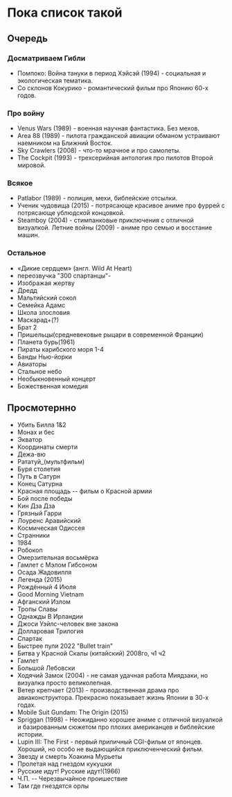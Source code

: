 # Пока список такой

## Очередь

### Досматриваем Гибли

- Помпоко: Война тануки в период Хэйсэй (1994) - социальная и экологическая тематика.
- Со склонов Кокурико - романтический фильм про Японию 60-х годов. 

### Про войну

- Venus Wars (1989) - военная научная фантастика. Без мехов.
- Area 88 (1989) - пилота гражданской авиации обманом устраивают наемником на Ближний Восток.
- Sky Crawlers (2008) - что-то мрачное и про самолеты.
- The Cockpit (1993) - трехсерийная антология про пилотов Второй мировой.

### Всякое

- Patlabor (1989) - полиция, мехи, библейские отсылки.
- Ученик чудовища (2015) - потрясающе красивое аниме про фуррей с потрясающе ублюдской концовкой.
- Steamboy (2004) - стимпанковые приключения с отличной визуалкой.
Летние войны (2009) - аниме про семью и восстание машин.

### Остальное

- «Дикие сердцем» (англ. Wild At Heart)
- переозвучка "300 спартанцы"-
- Изображая жертву
- Дредд
- Мальтийский сокол
- Семейка Адамс 
- Школа злословия
- Маскарад+(?)
- Брат 2
- Пришельцы(средневековые рыцари в современной Франции)
- Планета бурь(1961)
- Пираты карибского моря 1-4
- Банды Нью-йорки 
- Авиаторы
- Стальное небо
- Необыкновенный концерт 
- Божественная комедия

## Просмотернно

- Убить Билла 1&2 
- Монах и бес 
- Экватор 
- Координаты смерти 
- Дежа-вю 
- Рататуй_(мультфильм) 
- Буря столетия 
- Путь в Сатурн 
- Конец Сатурна 
- Красная площадь -- фильм о Красной армии 
- Бой после победы 
- Кин Дза Дза 
- Грязный Гарри 
- Лоуренс Аравийский 
- Космическая Одиссея 
- Странники
- 1984
- Робокоп
- Омерзительная восьмёрка
- Гамлет с Мэлом Гибсоном
- Осада Жадовилля
- Легенда (2015)
- Рождённый 4 Июля
- Good Morning Vietnam
- Афганский Излом
- Тропы Славы
- Однажды В Ирландии
- Джоси Уэйлс-человек вне закона
- Долларовая Трилогия
- Спартак
- Быстрее пули 2022 "Bullet train"
- Битва у Красной Скалы (китайский) 2008го, ч1 ч2
- Гамлет
- Большой Лебовски
- Ходячий Замок (2004) - не самая удачная работа Миядзаки, но визуалка просто великолепная.
- Ветер крепчает (2013) - производственная драма про авиаконструктора. Прекрасно показывает жизнь Японии в 30-х годах.
- Mobile Suit Gundam: The Origin (2015)
- Spriggan (1998) - Неожиданно хорошее аниме с отличной визуалкой и базированным сюжетом про плохих американцев и библейские истории.
- Lupin III: The First - первый приличный CGI-фильм от японцев. Хороший, но особо не выдающийся приключенческий фильм.
- Звезду и смерть Хоакина Мурьеты
- Пролетая над гнездом кукушки
- Русские идут! Русские идут!(1966)
- Ч.П. -- Черезвычайное проишествие
- Там где гнездятся орлы

